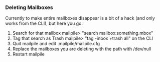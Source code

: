 

### Deleting Mailboxes

Currently to make entire mailboxes disappear is a bit of a hack (and only
works from the CLI), but here you go:

1. Search for that mailbox mailpile> "search mailbox:something.mbox"
2. Tag that search as Trash mailpile> "tag -inbox +trash all" on the CLI
3. Quit mailpile and edit .mailpile/mailpile.cfg
4. Replace the mailboxes you are deleting with the path with /dev/null
5. Restart mailpile
